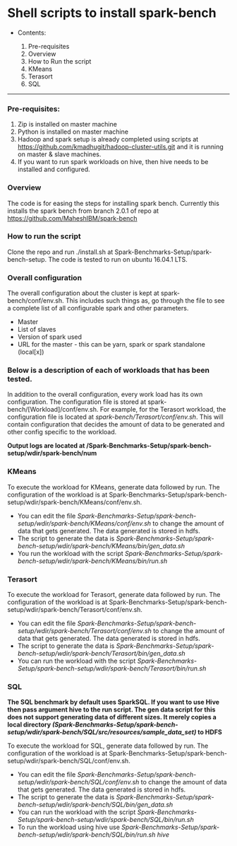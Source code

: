 # Shell scripts to install spark-bench #

- Contents:

  1. Pre-requisites
  2. Overview
  3. How to Run the script
  4. KMeans
  5. Terasort
  6. SQL

---

### Pre-requisites:
1. Zip is installed on master machine 
2. Python is installed on master machine
3. Hadoop and spark setup is already completed using scripts at https://github.com/kmadhugit/hadoop-cluster-utils.git  and it is running on master & slave machines.
4. If you want to run spark workloads on hive, then hive needs to be installed and configured.


### Overview ###

The code is for easing the steps for installing spark bench. Currently this installs the spark bench from branch 2.0.1 of repo at https://github.com/MaheshIBM/spark-bench 

### How to run the script ###
Clone the repo and run ./install.sh at Spark-Benchmarks-Setup/spark-bench-setup. The code is tested to run on ubuntu 16.04.1 LTS.

### Overall configuration ###
The overall configuration about the cluster is kept at spark-bench/conf/env.sh.
This includes such things as, go through the file to see a complete list of all configurable spark and other parameters.
- Master
- List of slaves
- Version of spark used
- URL for the master - this can be yarn, spark or spark standalone (local[x])

### Below is a description of each of workloads that has been tested. ###
In addition to the overall configuration, every work load has its own configuration.
The configuration file is stored at spark-bench/[Workload]/conf/env.sh. For example, for the Terasort workload, the configuration file is located at *spark-bench/Terasort/conf/env.sh*. This will contain configuration that decides the amount of data to be generated and other config specific to the workload.

**Output logs are located at /Spark-Benchmarks-Setup/spark-bench-setup/wdir/spark-bench/num**

### KMeans ###
To execute the workload for KMeans, generate data followed by run. The configuration of the workload is at Spark-Benchmarks-Setup/spark-bench-setup/wdir/spark-bench/KMeans/conf/env.sh.
- You can edit the file *Spark-Benchmarks-Setup/spark-bench-setup/wdir/spark-bench/KMeans/conf/env.sh* to change the amount of data that gets generated. The data generated is stored in hdfs.
- The script to generate the data is *Spark-Benchmarks-Setup/spark-bench-setup/wdir/spark-bench/KMeans/bin/gen_data.sh*
- You run the workload with the script *Spark-Benchmarks-Setup/spark-bench-setup/wdir/spark-bench/KMeans/bin/run.sh*

### Terasort ###

To execute the workload for Terasort, generate data followed by run. The configuration of the workload is at Spark-Benchmarks-Setup/spark-bench-setup/wdir/spark-bench/Terasort/conf/env.sh.
- You can edit the file *Spark-Benchmarks-Setup/spark-bench-setup/wdir/spark-bench/Terasort/conf/env.sh* to change the amount of data that gets generated. The data generated is stored in hdfs.
- The script to generate the data is *Spark-Benchmarks-Setup/spark-bench-setup/wdir/spark-bench/Terasort/bin/gen_data.sh*
- You can run the workload with the script *Spark-Benchmarks-Setup/spark-bench-setup/wdir/spark-bench/Terasort/bin/run.sh*

### SQL ###
**The SQL benchmark by default uses SparkSQL. If you want to use Hive then pass argument hive to the run script. The gen data script for this does not support generating data of different sizes. It merely copies a local directory *(Spark-Benchmarks-Setup/spark-bench-setup/wdir/spark-bench/SQL/src/resources/sample_data_set)* to HDFS**

To execute the workload for SQL, generate data followed by run. The configuration of the workload is at Spark-Benchmarks-Setup/spark-bench-setup/wdir/spark-bench/SQL/conf/env.sh.
- You can edit the file *Spark-Benchmarks-Setup/spark-bench-setup/wdir/spark-bench/SQL/conf/env.sh* to change the amount of data that gets generated. The data generated is stored in hdfs.
- The script to generate the data is *Spark-Benchmarks-Setup/spark-bench-setup/wdir/spark-bench/SQL/bin/gen_data.sh*
- You can run the workload with the script *Spark-Benchmarks-Setup/spark-bench-setup/wdir/spark-bench/SQL/bin/run.sh*
- To run the workload using hive use *Spark-Benchmarks-Setup/spark-bench-setup/wdir/spark-bench/SQL/bin/run.sh hive*
